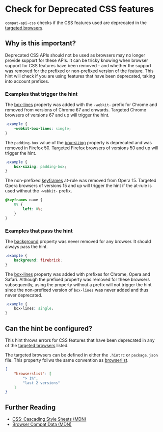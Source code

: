 # Check for Deprecated CSS features
`compat-api-css` checks if the CSS features used are deprecated in the [targeted browsers][browser-context].

## Why is this important?

Deprecated CSS APIs should not be used as browsers may no longer
provide support for these APIs. It can be tricky knowing when browser
support for CSS features have been removed - and whether the support
was removed for the prefixed or non-prefixed version of the feature.
This hint will check if you are using features that have been deprecated,
taking into account prefixes.

### Examples that **trigger** the hint

The [box-lines](https://developer.mozilla.org/en-US/docs/Web/CSS/box-lines) property
was added with the `-webkit-` prefix for Chrome and removed from versions of Chrome 67 and onwards.
Targeted Chrome browsers of versions 67 and up will trigger the hint.

```css
.example {
    -webkit-box-lines: single;
}
```

The `padding-box` value of the [box-sizing](https://developer.mozilla.org/en-US/docs/Web/CSS/box-sizing)
property is deprecated and was removed in Firefox 50.
Targeted Firefox browsers of versions 50 and up will trigger the hint.

```css
.example {
    box-sizing: padding-box;
}
```

The non-prefixed [keyframes](https://developer.mozilla.org/en-US/docs/Web/CSS/@keyframes)
at-rule was removed from Opera 15. Targeted Opera browsers of versions 15
and up will trigger the hint if the at-rule is used without the `-webkit-` prefix.

```css
@keyframes name {
    0% {
        left: 0%;
    }
}
```

### Examples that **pass** the hint
The [background](https://developer.mozilla.org/en-US/docs/Web/CSS/background) property was never
removed for any browser. It should always pass the hint.

```css
.example {
    background: firebrick;
}
```

The [box-lines](https://developer.mozilla.org/en-US/docs/Web/CSS/box-lines) property
was added with prefixes for Chrome, Opera and Safari. Although the prefixed property
was removed for these browsers subsequently, using the property without a prefix will
not trigger the hint since the non-prefixed version of `box-lines` was never added
and thus never deprecated.

```css
.example {
    box-lines: single;
}
```

## Can the hint be configured?

This hint throws errors for CSS features that have been deprecated in any of the [targeted browsers](../../hint/docs/user-guide/configuring-webhint/browser-context.md) listed.

The targeted browsers can be defined in either the `.hintrc` or `package.json` file. This property follws the same convention as [browserlist](https://github.com/browserslist/browserslist#readme).

```json
{
    "browserslist": [
        "> 1%",
        "last 2 versions"
    ]
}
```

## Further Reading

* [CSS: Cascading Style Sheets (MDN)][docmdn]
* [Browser Compat Data (MDN)][browser-compat]

<!-- Link labels: -->

[docmdn]: https://developer.mozilla.org/en-US/docs/Web/CSS
[browser-compat]: https://github.com/mdn/browser-compat-data
[browser-context]: https://webhint.io/docs/user-guide/configuring-webhint/browser-context/